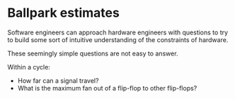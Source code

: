 Ballpark estimates
==================

Software engineers can approach hardware engineers with questions to try to build some sort of intuitive understanding of the constraints of hardware.

These seemingly simple questions are not easy to answer.

Within a cycle:

- How far can a signal travel?
- What is the maximum fan out of a flip-flop to other flip-flops?

